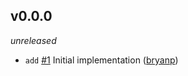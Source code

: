 ## v0.0.0

*unreleased*

  * `add` [#1](https://github.com/metabahn/b3bm/pull/1) Initial implementation ([bryanp](https://github.com/bryanp))


